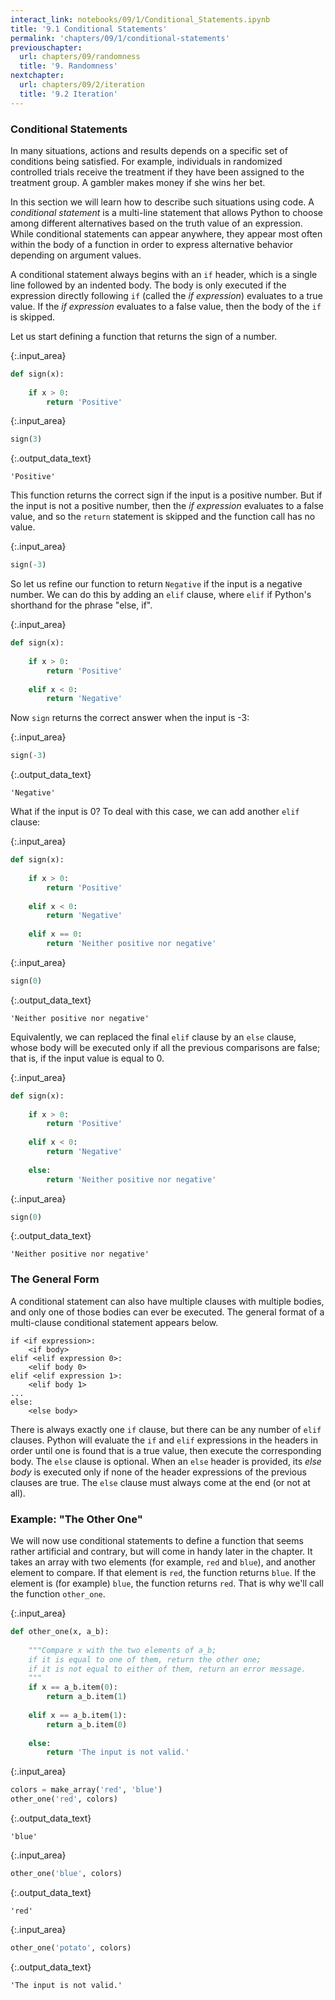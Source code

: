 ```yaml
---
interact_link: notebooks/09/1/Conditional_Statements.ipynb
title: '9.1 Conditional Statements'
permalink: 'chapters/09/1/conditional-statements'
previouschapter:
  url: chapters/09/randomness
  title: '9. Randomness'
nextchapter:
  url: chapters/09/2/iteration
  title: '9.2 Iteration'
---
```


### Conditional Statements
In many situations, actions and results depends on a specific set of conditions being satisfied. For example, individuals in randomized controlled trials receive the treatment if they have been assigned to the treatment group. A gambler makes money if she wins her bet. 

In this section we will learn how to describe such situations using code. A *conditional statement* is a multi-line statement that allows Python to choose among different alternatives based on the truth value of an expression. While conditional statements can appear anywhere, they appear most often within the body of a function in order to express alternative behavior depending on argument values.

A conditional statement always begins with an `if` header, which is a single line followed by an indented body. The body is only executed if the expression directly following `if` (called the *if expression*) evaluates to a true value. If the *if expression* evaluates to a false value, then the body of the `if` is skipped.

Let us start defining a function that returns the sign of a number.


{:.input_area}
```python
def sign(x):
    
    if x > 0:
        return 'Positive'
```


{:.input_area}
```python
sign(3)
```




{:.output_data_text}
```
'Positive'
```



This function returns the correct sign if the input is a positive number. But if the input is not a positive number, then the *if expression* evaluates to a false value, and so the `return` statement is skipped and the function call has no value.


{:.input_area}
```python
sign(-3)
```

So let us refine our function to return `Negative` if the input is a negative number. We can do this by adding an `elif` clause, where `elif` if Python's shorthand for the phrase "else, if".


{:.input_area}
```python
def sign(x):
    
    if x > 0:
        return 'Positive'
    
    elif x < 0:
        return 'Negative'
```

Now `sign` returns the correct answer when the input is -3:


{:.input_area}
```python
sign(-3)
```




{:.output_data_text}
```
'Negative'
```



What if the input is 0? To deal with this case, we can add another `elif` clause:


{:.input_area}
```python
def sign(x):
    
    if x > 0:
        return 'Positive'
    
    elif x < 0:
        return 'Negative'
    
    elif x == 0:
        return 'Neither positive nor negative'
```


{:.input_area}
```python
sign(0)
```




{:.output_data_text}
```
'Neither positive nor negative'
```



Equivalently, we can replaced the final `elif` clause by an `else` clause, whose body will be executed only if all the previous comparisons are false; that is, if the input value is equal to 0.


{:.input_area}
```python
def sign(x):
    
    if x > 0:
        return 'Positive'
    
    elif x < 0:
        return 'Negative'
    
    else:
        return 'Neither positive nor negative'
```


{:.input_area}
```python
sign(0)
```




{:.output_data_text}
```
'Neither positive nor negative'
```



### The General Form
A conditional statement can also have multiple clauses with multiple bodies, and only one of those bodies can ever be executed. The general format of a multi-clause conditional statement appears below.

    if <if expression>:
        <if body>
    elif <elif expression 0>:
        <elif body 0>
    elif <elif expression 1>:
        <elif body 1>
    ...
    else:
        <else body>
        
There is always exactly one `if` clause, but there can be any number of `elif` clauses. Python will evaluate the `if` and `elif` expressions in the headers in order until one is found that is a true value, then execute the corresponding body. The `else` clause is optional. When an `else` header is provided, its *else body* is executed only if none of the header expressions of the previous clauses are true. The `else` clause must always come at the end (or not at all).

### Example: "The Other One"
We will now use conditional statements to define a function that seems rather artificial and contrary, but will come in handy later in the chapter. It takes an array with two elements (for example, `red` and `blue`), and another element to compare. If that element is `red`, the function returns `blue`. If the element is (for example) `blue`, the function returns `red`. That is why we'll call the function `other_one`.


{:.input_area}
```python
def other_one(x, a_b):
    
    """Compare x with the two elements of a_b;
    if it is equal to one of them, return the other one;
    if it is not equal to either of them, return an error message.
    """
    if x == a_b.item(0):
        return a_b.item(1)
    
    elif x == a_b.item(1):
        return a_b.item(0)
    
    else:
        return 'The input is not valid.'
```


{:.input_area}
```python
colors = make_array('red', 'blue')
other_one('red', colors)
```




{:.output_data_text}
```
'blue'
```




{:.input_area}
```python
other_one('blue', colors)
```




{:.output_data_text}
```
'red'
```




{:.input_area}
```python
other_one('potato', colors)
```




{:.output_data_text}
```
'The input is not valid.'
```


